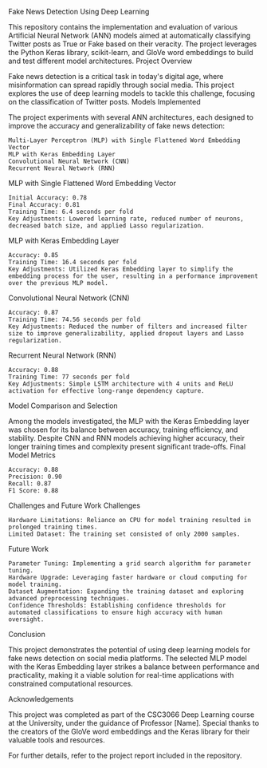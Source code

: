 Fake News Detection Using Deep Learning

This repository contains the implementation and evaluation of various Artificial Neural Network (ANN) models aimed at automatically classifying Twitter posts as True or Fake based on their veracity. The project leverages the Python Keras library, scikit-learn, and GloVe word embeddings to build and test different model architectures.
Project Overview

Fake news detection is a critical task in today's digital age, where misinformation can spread rapidly through social media. This project explores the use of deep learning models to tackle this challenge, focusing on the classification of Twitter posts.
Models Implemented

The project experiments with several ANN architectures, each designed to improve the accuracy and generalizability of fake news detection:

    Multi-Layer Perceptron (MLP) with Single Flattened Word Embedding Vector
    MLP with Keras Embedding Layer
    Convolutional Neural Network (CNN)
    Recurrent Neural Network (RNN)

MLP with Single Flattened Word Embedding Vector

    Initial Accuracy: 0.78
    Final Accuracy: 0.81
    Training Time: 6.4 seconds per fold
    Key Adjustments: Lowered learning rate, reduced number of neurons, decreased batch size, and applied Lasso regularization.

MLP with Keras Embedding Layer

    Accuracy: 0.85
    Training Time: 16.4 seconds per fold
    Key Adjustments: Utilized Keras Embedding layer to simplify the embedding process for the user, resulting in a performance improvement over the previous MLP model.

Convolutional Neural Network (CNN)

    Accuracy: 0.87
    Training Time: 74.56 seconds per fold
    Key Adjustments: Reduced the number of filters and increased filter size to improve generalizability, applied dropout layers and Lasso regularization.

Recurrent Neural Network (RNN)

    Accuracy: 0.88
    Training Time: 77 seconds per fold
    Key Adjustments: Simple LSTM architecture with 4 units and ReLU activation for effective long-range dependency capture.

Model Comparison and Selection

Among the models investigated, the MLP with the Keras Embedding layer was chosen for its balance between accuracy, training efficiency, and stability. Despite CNN and RNN models achieving higher accuracy, their longer training times and complexity present significant trade-offs.
Final Model Metrics

    Accuracy: 0.88
    Precision: 0.90
    Recall: 0.87
    F1 Score: 0.88

Challenges and Future Work
Challenges

    Hardware Limitations: Reliance on CPU for model training resulted in prolonged training times.
    Limited Dataset: The training set consisted of only 2000 samples.

Future Work

    Parameter Tuning: Implementing a grid search algorithm for parameter tuning.
    Hardware Upgrade: Leveraging faster hardware or cloud computing for model training.
    Dataset Augmentation: Expanding the training dataset and exploring advanced preprocessing techniques.
    Confidence Thresholds: Establishing confidence thresholds for automated classifications to ensure high accuracy with human oversight.

Conclusion

This project demonstrates the potential of using deep learning models for fake news detection on social media platforms. The selected MLP model with the Keras Embedding layer strikes a balance between performance and practicality, making it a viable solution for real-time applications with constrained computational resources.

Acknowledgements

This project was completed as part of the CSC3066 Deep Learning course at the University, under the guidance of Professor [Name]. Special thanks to the creators of the GloVe word embeddings and the Keras library for their valuable tools and resources.

For further details, refer to the project report included in the repository.
